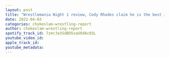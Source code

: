 ```yaml
---
layout: post
title: "Wrestlemania Night 1 review, Cody Rhodes claim he is the best in the world? AEW Dynamite & Rampage review plus Wrestling news"
date: 2022-04-03
categories: chokeslam-wrestling-report
author: chokeslam-wrestling-report
spotify_track_id: 7zmrJe3SdBO5xaUOdAc03L
youtube_video_id: 
apple_track_id: 
youtube_metadata: 
---
```

